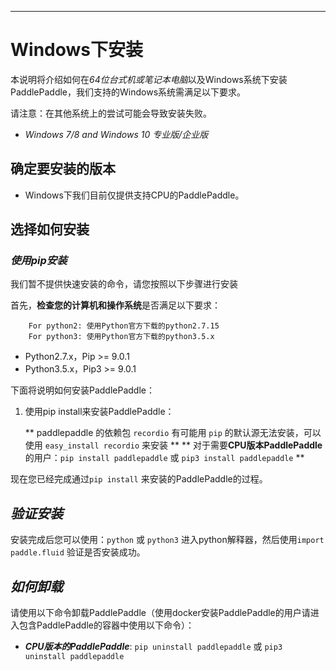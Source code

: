 ***

# **Windows下安装**

本说明将介绍如何在*64位台式机或笔记本电脑*以及Windows系统下安装PaddlePaddle，我们支持的Windows系统需满足以下要求。

请注意：在其他系统上的尝试可能会导致安装失败。

* *Windows 7/8 and Windows 10 专业版/企业版*

## 确定要安装的版本

* Windows下我们目前仅提供支持CPU的PaddlePaddle。

## 选择如何安装

### ***使用pip安装***

我们暂不提供快速安装的命令，请您按照以下步骤进行安装

首先，**检查您的计算机和操作系统**是否满足以下要求：    
	
		For python2: 使用Python官方下载的python2.7.15
		For python3: 使用Python官方下载的python3.5.x

*  Python2.7.x，Pip >= 9.0.1            
*  Python3.5.x，Pip3 >= 9.0.1  
	    
下面将说明如何安装PaddlePaddle：

1. 使用pip install来安装PaddlePaddle：
	
    ** paddlepaddle 的依赖包 `recordio` 有可能用 `pip` 的默认源无法安装，可以使用 `easy_install recordio` 来安装 **
	** 对于需要**CPU版本PaddlePaddle**的用户：`pip install paddlepaddle` 或 `pip3 install paddlepaddle` **

现在您已经完成通过`pip install` 来安装的PaddlePaddle的过程。

## ***验证安装***
安装完成后您可以使用：`python` 或 `python3` 进入python解释器，然后使用`import paddle.fluid` 验证是否安装成功。

## ***如何卸载***
请使用以下命令卸载PaddlePaddle（使用docker安装PaddlePaddle的用户请进入包含PaddlePaddle的容器中使用以下命令）：

* ***CPU版本的PaddlePaddle***: `pip uninstall paddlepaddle` 或 `pip3 uninstall paddlepaddle`  



